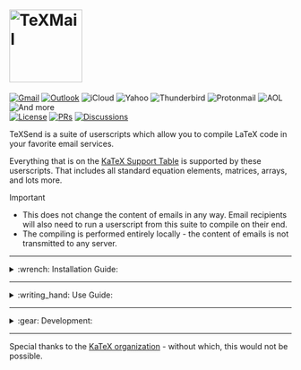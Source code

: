 <h1>
  <picture>
    <source media="(prefers-color-scheme: dark)" srcset="https://i.imgur.com/5WwIWIB.png">
    <img alt="TeXMail" width=130 src="https://i.imgur.com/aOHzZF4.png">
  </picture>
</h1>

[![Gmail](https://img.shields.io/badge/Gmail-✔-deepgreen)](https://github.com/LoganJFisher/TeXSend/raw/refs/heads/main/TeXSend-Gmail.user.js)
[![Outlook](https://img.shields.io/badge/Outlook-⚙-7A6004)](https://github.com/LoganJFisher/TeXSend/raw/refs/heads/main/TeXSend-Outlook.user.js)
![iCloud](https://img.shields.io/badge/iCloud-✘-darkred)
![Yahoo](https://img.shields.io/badge/Yahoo-✘-darkred)
![Thunderbird](https://img.shields.io/badge/Thunderbird-✘-darkred)
![Protonmail](https://img.shields.io/badge/Protonmail-✘-darkred)
![AOL](https://img.shields.io/badge/AOL-✘-darkred)
![And more](https://img.shields.io/badge/And%20More...-grey)<br>
[![License](https://img.shields.io/badge/License-MIT-purple)](https://github.com/LoganJFisher/TeXSend/blob/main/LICENSE)
[![PRs](https://img.shields.io/badge/PRs-welcome-blue)](https://github.com/LoganJFisher/TeXSend/pulls)
[![Discussions](https://img.shields.io/badge/Discussions-join-blue)](https://github.com/LoganJFisher/TeXSend/discussions)

<!---------------------------------------------------------------------------------------------------------------------------------------------------------------------------->
<!-----------------------------------------------------------------------------------HEADER----------------------------------------------------------------------------------->
<!---------------------------------------------------------------------------------------------------------------------------------------------------------------------------->
TeXSend is a suite of userscripts which allow you to compile LaTeX code in your favorite email services.

Everything that is on the [KaTeX Support Table](https://katex.org/docs/support_table) is supported by these userscripts. That includes all standard equation elements, matrices, arrays, and lots more.

> [!IMPORTANT]
> * This does not change the content of emails in any way. Email recipients will also need to run a userscript from this suite to compile on their end.<br>
> * The compiling is performed entirely locally - the content of emails is not transmitted to any server.

<!---------------------------------------------------------------------------------------------------------------------------------------------------------------------------->
<!-----------------------------------------------------------------------------INSTALLATION GUIDE----------------------------------------------------------------------------->
<!---------------------------------------------------------------------------------------------------------------------------------------------------------------------------->
---
<details>
<summary>:wrench: Installation Guide:</summary>

This requires the use of a browser script manager. Violentmonkey is recommended, but other options should also be compatible.
* [Chrome](https://chromewebstore.google.com/detail/violentmonkey/jinjaccalgkegednnccohejagnlnfdag)
* [Firefox](https://addons.mozilla.org/en-US/firefox/addon/violentmonkey/)
* [Edge](https://microsoftedge.microsoft.com/addons/detail/violentmonkey/eeagobfjdenkkddmbclomhiblgggliao)
* [Opera](https://github.com/OpenUserJs/OpenUserJS.org/wiki/Violentmonkey-for-Opera)
* [Safari](https://apps.apple.com/us/app/meddlemonkey/id1539631953?mt=12)

Once you have a browser script manager extension installed on your browser, click the following link for your email service:
* [Gmail](https://github.com/LoganJFisher/TeXSend/raw/refs/heads/main/TeXSend-Gmail.user.js)

Lastly,
* On the new tab, click "Install" (on the left for Violentmonkey)
* Refresh any open tabs for your email service
</details>

<!---------------------------------------------------------------------------------------------------------------------------------------------------------------------------->
<!---------------------------------------------------------------------------------USE GUIDE---------------------------------------------------------------------------------->
<!---------------------------------------------------------------------------------------------------------------------------------------------------------------------------->
---
<details>
<summary>:writing_hand: Use Guide:</summary>

LaTeX code is compiled automatically upon opening an email or expanding an email in a chain. To toggle it off (or back on), click the $\TeX$ button on the action bar at the top of the email. <br>
$~~~~$:accessibility: `Ctrl+Alt+L` shortcut to toggle compiling in an email chain.

LaTeX code is not compiled automatically in drafts, but can be toggled on by clicking the $\TeX$ button in the action bar at the bottom of the draft. Editing is disabled while compile is on. <br>
$~~~~$:accessibility: `Ctrl+Alt+K` shortcut to toggle compiling in an active draft.

[KaTeX-supported environments](https://katex.org/docs/support_table) (i.e. anything on their list which is surrounded with braces `{}`) (e.g. `\begin{bmatrix}` and `\begin{array}`) can be used at any place in an email. In addition to these, a set of additional delimiters have been added to allow you to create inline and display math environments with ease.

$~~~~$**Additional supported math environment delimiters beyond KaTeX:**
* Inline mode:
  * `[; ... ;]`
  * `\( ... \)`
  * `\begin{math} ... \end{math}`
* Display mode:
  * `[(; ... ;)]`
  * `\[ ... \]`
  * `\begin{displaymath} ... \end{displaymath}`

:bulb: Use `\displaystyle` inside inline delimiters to compile as display mode with line breaks. <br>
$~~~~~~$ Example: `\(\displaystyle E=mc^{2}\)`

Inside of a supported environment, you can use any of the many other functions provided by KaTeX (e.g. `\alpha` and `\brack`).
 
![Example of TeXSend in action (in Gmail)](https://i.imgur.com/zEIsQeL.png)
</details>

<!---------------------------------------------------------------------------------------------------------------------------------------------------------------------------->
<!---------------------------------------------------------------------------------DEVELOPMENT-------------------------------------------------------------------------------->
<!---------------------------------------------------------------------------------------------------------------------------------------------------------------------------->
 ---
<details>
<summary>:gear: Development:</summary>

**If you would like to contribute, these fixes & additions are the current priorities (but suggestions are welcome):**
* :bug: Bugs:
  * No known bugs at this time! :smile:
* :gem: Features:
  * Support for other popular email services
    * Each email service would be an independent userscript, not all in one.
    * Outlook
    * iCloud
    * Yahoo
    * Thunderbird - [I think it may be possible w/ this add-on](https://addons.thunderbird.net/en-US/thunderbird/addon/userchromejs-2/)
    * Protonmail
    * GMX
    * Libero
    * Zoho
    * Naver
    * QQ Mail
    * Line Mail
    * Rediffmail
    * Yandex
    * AOL
* :knot: Stretch Goals:
  * Add [TikZJax](https://github.com/kisonecat/tikzjax) support.
    * [npmjs](https://www.npmjs.com/package/tikzjax/v/1.0.2?activeTab=code) - src folder currently missing tikzjax.js
    * TikZ uses `\begin{tikzpicture}` delimiters.
  * Add [LaTeX.js](https://latex.js.org/) support.
    * This was briefly toyed with, but only partial support with lots of issues was achieved.
      * It seems the ideal would be to still use KaTeX for math environments, and TikZJax for TikZ envionrments, but LaTeX.js would be useful for general formatting.
</details>

---
Special thanks to the [KaTeX organization](https://katex.org/) - without which, this would not be possible.

